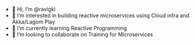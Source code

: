 - 👋 Hi, I’m @ravigkl
- 👀 I’m interested in building reactive microservices using Cloud infra and Akka/Lagom Play
- 🌱 I’m currently learning Reactive Programming
- 💞️ I’m looking to collaborate on Training for Microservices


